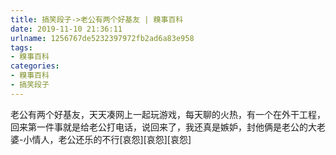 ```yaml
---
title: 搞笑段子->老公有两个好基友 | 糗事百科
date: 2019-11-10 21:36:11
urlname: 1256767de5232397972fb2ad6a83e958
tags: 
- 糗事百科
categories:
- 糗事百科
- 搞笑段子
---
```

老公有两个好基友，天天凑网上一起玩游戏，每天聊的火热，有一个在外干工程，回来第一件事就是给老公打电话，说回来了，我还真是嫉妒，封他俩是老公的大老婆-小情人，老公还乐的不行[哀怨][哀怨][哀怨]


